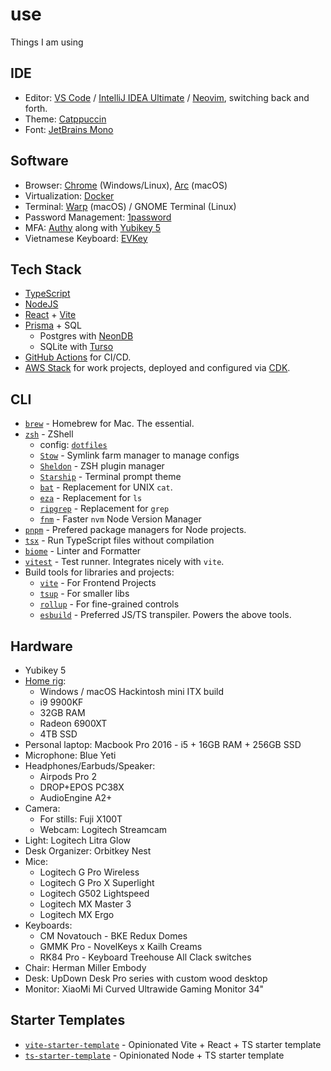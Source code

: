 # use

Things I am using

## IDE

- Editor: [VS Code](https://code.visualstudio.com) / [IntelliJ IDEA Ultimate](https://www.jetbrains.com/idea) / [Neovim](https://neovim.io), switching back and forth.
- Theme: [Catppuccin](https://github.com/catppuccin/catppuccin)
- Font: [JetBrains Mono](https://www.jetbrains.com/lp/mono)

## Software

- Browser: [Chrome](https://www.google.com/intl/en_au/chrome) (Windows/Linux), [Arc](https://arc.net) (macOS)
- Virtualization: [Docker](https://www.docker.com)
- Terminal: [Warp](https://warp.dev) (macOS) / GNOME Terminal (Linux)
- Password Management: [1password](https://1password.com)
- MFA: [Authy](https://authy.com) along with [Yubikey 5](https://www.yubico.com/products/yubikey-5-overview)
- Vietnamese Keyboard: [EVKey](https://github.com/lamquangminh/EVKey)

## Tech Stack

- [TypeScript](https://www.typescriptlang.org)
- [NodeJS](https://nodejs.org)
- [React](https://react.dev) + [Vite](https://vitejs.dev)
- [Prisma](https://prisma.io) + SQL
  - Postgres with [NeonDB](https://neon.tech)
  - SQLite with [Turso](https://turso.tech/)
- [GitHub Actions](https://github.com/features/actions) for CI/CD.
- [AWS Stack](https://aws.amazon.com) for work projects, deployed and configured via [CDK](https://aws.amazon.com/cdk).

## CLI

- [`brew`](https://brew.sh) - Homebrew for Mac. The essential.
- [`zsh`](https://zsh.org) - ZShell
  - config: [`dotfiles`](https://github.com/samhwang/dotfiles)
  - [`Stow`](https://www.gnu.org/software/stow/) - Symlink farm manager to manage configs
  - [`Sheldon`](https://sheldon.cli.rs/) - ZSH plugin manager
  - [`Starship`](https://starship.rs) - Terminal prompt theme
  - [`bat`](https://github.com/sharkdp/bat) - Replacement for UNIX `cat`.
  - [`eza`](https://github.com/eza-community/eza) - Replacement for `ls`
  - [`ripgrep`](https://github.com/BurntSushi/ripgrep) - Replacement for `grep`
  - [`fnm`](https://github.com/Schniz/fnm) - Faster `nvm` Node Version Manager
- [`pnpm`](https://pnpm.io) - Prefered package managers for Node projects.
- [`tsx`](https://github.com/esbuild-kit/tsx) - Run TypeScript files without compilation
- [`biome`](https://biomejs.dev) - Linter and Formatter
- [`vitest`](https://vitest.dev) - Test runner. Integrates nicely with `vite`.
- Build tools for libraries and projects:
  - [`vite`](https://vitejs.dev) - For Frontend Projects
  - [`tsup`](https://github.com/egoist/tsup) - For smaller libs
  - [`rollup`](https://rollupjs.org) - For fine-grained controls
  - [`esbuild`](https://esbuild.github.io) - Preferred JS/TS transpiler. Powers the above tools.

## Hardware

- Yubikey 5
- [Home rig](https://pcpartpicker.com/user/samhwang/saved/#view=FpJcTW):
  - Windows / macOS Hackintosh mini ITX build
  - i9 9900KF
  - 32GB RAM
  - Radeon 6900XT
  - 4TB SSD
- Personal laptop: Macbook Pro 2016 - i5 + 16GB RAM + 256GB SSD
- Microphone: Blue Yeti
- Headphones/Earbuds/Speaker:
  - Airpods Pro 2
  - DROP+EPOS PC38X
  - AudioEngine A2+
- Camera:
  - For stills: Fuji X100T
  - Webcam: Logitech Streamcam
- Light: Logitech Litra Glow
- Desk Organizer: Orbitkey Nest
- Mice:
  - Logitech G Pro Wireless
  - Logitech G Pro X Superlight
  - Logitech G502 Lightspeed
  - Logitech MX Master 3
  - Logitech MX Ergo
- Keyboards:
  - CM Novatouch - BKE Redux Domes
  - GMMK Pro - NovelKeys x Kailh Creams
  - RK84 Pro - Keyboard Treehouse All Clack switches
- Chair: Herman Miller Embody
- Desk: UpDown Desk Pro series with custom wood desktop
- Monitor: XiaoMi Mi Curved Ultrawide Gaming Monitor 34"

## Starter Templates

- [`vite-starter-template`](https://github.com/samhwang/vite-starter-template) - Opinionated Vite + React + TS starter template
- [`ts-starter-template`](https://github.com/samhwang/ts-starter-template) - Opinionated Node + TS starter template
